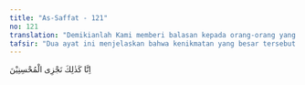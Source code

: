 ```yaml
---
title: "As-Saffat - 121"
no: 121
translation: "Demikianlah Kami memberi balasan kepada orang-orang yang berbuat baik."
tafsir: "Dua ayat ini menjelaskan bahwa kenikmatan yang besar tersebut di atas seperti kemenangan atas musuh-musuh, petunjuk-petunjuk Tuhan, kemuliaan-kemuliaan, dan sebagainya adalah berkat amal kebajikan yang mereka lakukan, dan pengorbanan serta penderitaan mereka dalam memperjuangkan penegakan agama tauhid. Jadi begitulah Allah memberikan pembalasan pahala dunia-akhirat atas orang-orang yang berbuat kebaikan untuk kemaslahatan sesama umat manusia.\n\nYang mendorong keduanya mengerjakan amal-amal kebajikan dan bersedia mengalami penderitaan adalah iman yang bersemi dalam dada mereka. Dari landasan iman yang kuat lahirlah perbuatan-perbuatan yang mulia, itulah sebabnya Allah menegaskan bahwa keduanya adalah hamba-hamba Allah yang beriman."
---
```


اِنَّا كَذٰلِكَ نَجْزِى الْمُحْسِنِيْنَ
